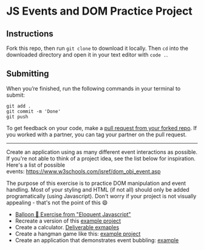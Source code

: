 # JS Events and DOM Practice Project


## Instructions

Fork this repo, then run `git clone` to download it locally. Then `cd` into the downloaded directory and open it in your text editor with `code .`.

## Submitting

When you’re finished, run the following commands in your terminal to submit:

```
git add .
git commit -m 'Done'
git push
```

To get feedback on your code, make a [pull request from your forked repo](https://docs.github.com/en/github/collaborating-with-issues-and-pull-requests/creating-a-pull-request-from-a-fork). If you worked with a partner, you can tag your partner on the pull request.

_____________________

Create an application using as many different event interactions as possible. If you're not able to think of a project idea, see the list below for inspiration. Here's a list of possible events: https://www.w3schools.com/jsref/dom_obj_event.asp

The purpose of this exercise is to practice DOM manipulation and event handling. Most of your styling and HTML (if not all) should only be added programatically (using Javascript). Don't worry if your project is not visually appealing - that's not the point of this 😄

- [Balloon 🎈 Exercise from "Eloquent Javascript"](https://eloquentjavascript.net/15_event.html#i_ZPJB9UFdQA)
- Recreate a version of this [example project](https://will-bush.github.io/event-listener-fun/) 
- Create a calculator. [Deliverable exmaples](https://www.freecodecamp.org/learn/front-end-libraries/front-end-libraries-projects/build-a-javascript-calculator)
- Create a hangman game like this: [example project](https://bamsarker.github.io/hangman/?phrase=R0ZER0Y=)
- Create an application that demonstrates event bubbling: [example](https://codepen.io/telegram/pen/maJxVV)
